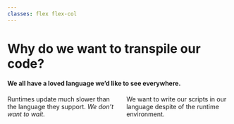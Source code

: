 ```yaml
---
classes: flex flex-col
---
```


# Why do we want to transpile our code?

#### We all have a loved language we’d like to see everywhere.

<div class="flex flex-1 columns-container items-center">
  <div class="columns flex items-center">
  <Item icon="rocket" title="Adopt new language features">
    Runtimes update much slower than the language they support. <em>We don’t want to wait.</em>
  </Item>

  <Line height="150" class="columns__border stroke-neutral-300"/>

  <Item icon="affiliate" title="Write once, run everywhere™">
    We want to write our scripts in our language despite of the runtime environment.
  </Item>
  </div>
</div>

<!--
Spiega il processo del TC39:

0. Informal
1. Formal
2. Draft, first implementations
3. Candidate, 2 implementations
4. Finished
-->

